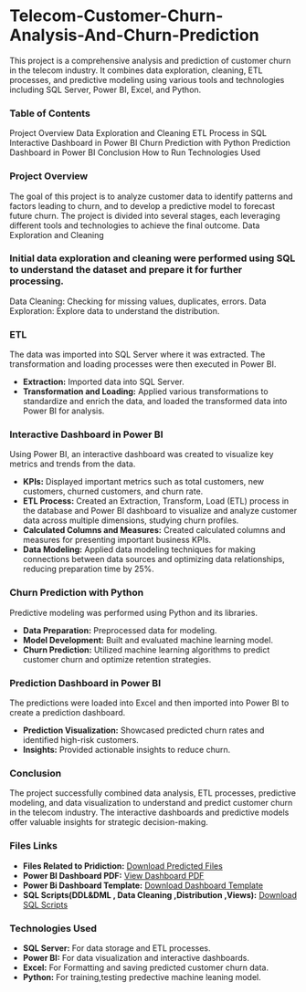 # Telecom-Customer-Churn-Analysis-And-Churn-Prediction

This project is a comprehensive analysis and prediction of customer churn in the telecom industry. It combines data exploration, cleaning, ETL processes, and predictive modeling using various tools and technologies including SQL Server, Power BI, Excel, and Python.

### Table of Contents

Project Overview
Data Exploration and Cleaning
ETL Process in SQL
Interactive Dashboard in Power BI
Churn Prediction with Python
Prediction Dashboard in Power BI
Conclusion
How to Run
Technologies Used

### Project Overview

The goal of this project is to analyze customer data to identify patterns and factors leading to churn, and to develop a predictive model to forecast future churn. The project is divided into several stages, each leveraging different tools and technologies to achieve the final outcome.
Data Exploration and Cleaning

### Initial data exploration and cleaning were performed using SQL to understand the dataset and prepare it for further processing.
Data Cleaning: Checking for missing values, duplicates, errors.
Data Exploration: Explore data to understand the distribution.

### ETL

The data was imported into SQL Server where it was extracted. The transformation and loading processes were then executed in Power BI.

- **Extraction:** Imported data into SQL Server.
- **Transformation and Loading:** Applied various transformations to standardize and enrich the data, and loaded the transformed data into Power BI for analysis.

### Interactive Dashboard in Power BI

Using Power BI, an interactive dashboard was created to visualize key metrics and trends from the data.

- **KPIs:** Displayed important metrics such as total customers, new customers, churned customers, and churn rate.
- **ETL Process:** Created an Extraction, Transform, Load (ETL) process in the database and Power BI dashboard to visualize and analyze customer data across multiple         dimensions, studying churn profiles.
- **Calculated Columns and Measures:** Created calculated columns and measures for presenting important business KPIs.
- **Data Modeling:** Applied data modeling techniques for making connections between data sources and optimizing data relationships, reducing preparation time by 25%.

### Churn Prediction with Python

Predictive modeling was performed using Python and its libraries.
    
- **Data Preparation:** Preprocessed data for modeling.
- **Model Development:** Built and evaluated machine learning model.
- **Churn Prediction:** Utilized machine learning algorithms to predict customer churn and optimize retention strategies.

### Prediction Dashboard in Power BI

The predictions were loaded into Excel and then imported into Power BI to create a prediction dashboard.

- **Prediction Visualization:** Showcased predicted churn rates and identified high-risk customers.
- **Insights:** Provided actionable insights to reduce churn.

### Conclusion

The project successfully combined data analysis, ETL processes, predictive modeling, and data visualization to understand and predict customer churn in the telecom industry. The interactive dashboards and predictive models offer valuable insights for strategic decision-making.

### Files Links
- **Files Related to Pridiction:** [Download Predicted Files](https://github.com/khanarbazz/Telecom-Customer-Churn-Analysis-And-Churn-Prediction/tree/main/Prediction%20Files)
- **Power BI Dashboard PDF:** [View Dashboard PDF](https://github.com/khanarbazz/Telecom-Customer-Churn-Analysis-And-Churn-Prediction/blob/main/Telecom%20Customer%20Churn%20and%20Churn%20Prediction.pdf)
- **Power Bi Dashboard Template:** [Download Dashboard Template](https://github.com/khanarbazz/Telecom-Customer-Churn-Analysis-And-Churn-Prediction/blob/main/Telecom%20Customer%20Churn%20and%20Churn%20Prediction.pbit)
- **SQL Scripts(DDL&DML , Data Cleaning ,Distribution ,Views):** [Download SQL Scripts](https://github.com/khanarbazz/Telecom-Customer-Churn-Analysis-And-Churn-Prediction/tree/main/SQL%20Scripts)

### Technologies Used

- **SQL Server:** For data storage and ETL processes.
- **Power BI:** For data visualization and interactive dashboards.
- **Excel:** For Formatting and saving predicted customer churn data.
- **Python:** For training,testing predective machine leaning model.

  
